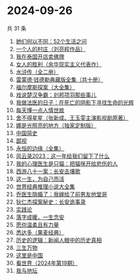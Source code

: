 # 2024-09-26

共 31 条

<!-- BEGIN WEREAD -->
<!-- 最后更新时间 2024-09-26 20:29:49 +0800 -->
1. [她们何以不同：52个生活之问](https://weread.qq.com/web/bookDetail/dbc32840813ab9389g01691d)
1. [一个人的村庄（刘亮程作品）](https://weread.qq.com/web/bookDetail/3d332b4053962d3d3f9f7ce)
1. [我在泰国开店卖佛牌](https://weread.qq.com/web/bookDetail/37432bf05e3e5a374695379)
1. [女人的胜利（余华现实主义代表作）](https://weread.qq.com/web/bookDetail/50132dc0813ab937dg0158cf)
1. [水浒传（全二册）](https://weread.qq.com/web/bookDetail/24932db07259fba5249530d)
1. [雷蒙德·钱德勒典藏版全集（共十册）](https://weread.qq.com/web/bookDetail/85332850717c533385393e9)
1. [福尔摩斯探案（大全集）](https://weread.qq.com/web/bookDetail/7273225054d50a727586f49)
1. [戏说楚汉争霸：刘邦项羽那些事儿](https://weread.qq.com/web/bookDetail/c1332a40813ab8bb3g013cdf)
1. [我做法医的日子：在死亡的阴影下寻找生命的光辉](https://weread.qq.com/web/bookDetail/124324a0813ab935fg011b13)
1. [每天懂一点人情世故](https://weread.qq.com/web/bookDetail/89c325f0565ef389c40e87c)
1. [舍不得星星（张新成、王玉雯主演影视剧原著）](https://weread.qq.com/web/bookDetail/3fc327d0813ab9311g0186b7)
1. [娜是光照亮的地方（独家定制版）](https://weread.qq.com/web/bookDetail/4623278071d2306e462e908)
1. [中国简史](https://weread.qq.com/web/bookDetail/7c3328405cd69f7c32734b6)
1. [鄙视](https://weread.qq.com/web/bookDetail/cac323d0725e7808cacd0b1)
1. [永恒的边缘（全集）](https://weread.qq.com/web/bookDetail/de532ab05d179ade5649feb)
1. [风云录2023：这一年给我们留下了什么](https://weread.qq.com/web/bookDetail/a8532910813ab937ag013a32)
1. [我的心理医生是只猫：把猫咪开给悲伤的人](https://weread.qq.com/web/bookDetail/35f327c0813ab935fg010a2e)
1. [西游八十一案：长安击壤歌](https://weread.qq.com/web/bookDetail/564329b0813ab930bg0181e6)
1. [这一生，为自己而活](https://weread.qq.com/web/bookDetail/bb632f60718c7819bb6f666)
1. [世界经典推理小说大全集](https://weread.qq.com/web/bookDetail/697323b05ca20f697c3a276)
1. [乔医生隐婚了：我嫁给了前男友他堂哥](https://weread.qq.com/web/bookDetail/c8032b40813ab7c1eg018e31)
1. [狄仁杰探案秘史：长安诡事录](https://weread.qq.com/web/bookDetail/b8932240813ab935fg014958)
1. [实践论](https://weread.qq.com/web/bookDetail/a6c32a90813ab6ffcg0137bd)
1. [落字成暖，一生念安](https://weread.qq.com/web/bookDetail/63d32980723ecec863d8a7d)
1. [愿你温柔且有力量](https://weread.qq.com/web/bookDetail/a4732dd0813ab83d5g0174e6)
1. [悉达多（果麦经典）](https://weread.qq.com/web/bookDetail/3a832f705d0d1f3a8ec72ff)
1. [历史的逻辑：新闻人眼中的历史真相](https://weread.qq.com/web/bookDetail/49732b00813ab9330g012a6d)
1. [三生万物](https://weread.qq.com/web/bookDetail/48432b50813ab9339g013f3f)
1. [这里是中国](https://weread.qq.com/web/bookDetail/084324d07193a89308476c4)
1. [看世界（2024年第19期）](https://weread.qq.com/web/bookDetail/51d32900813ab93acg010c24)
1. [我与地坛](https://weread.qq.com/web/bookDetail/43f327705a48fc43feb9160)
<!-- END WEREAD -->